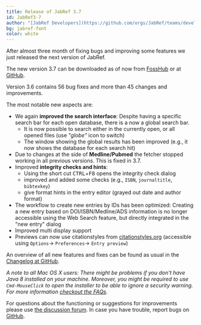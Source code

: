 ```yaml
---
title: Release of JabRef 3.7
id: JabRef3-7
author: "[JabRef Developers](https://github.com/orgs/JabRef/teams/developers)"
bg: jabref-font
color: white
---
```


After almost three month of fixing bugs and improving some features we just released the next version of JabRef.

The new version 3.7 can be downloaded as of now from [FossHub](http://www.fosshub.com/JabRef.html) or at [GitHub](https://github.com/JabRef/jabref/releases/tag/v3.7).

Version 3.6 contains 56 bug fixes and more than 45 changes and improvements. 

The most notable new aspects are:

 - We again **improved the search interface**: Despite having a specific search bar for each open database, there is a now a global search bar.
   - It is now possible to search either in the currently open, or all opened files (use *"globe"* icon to switch)
   - The window showing the global results has been improved (e.g., it now shows the database for each search hit)
- Due to changes at the side of **Medline/Pubmed** the fetcher stopped working in all previous versions. This is fixed in 3.7.
- Improved **integrity checks and hints**: 
	- Using the short cut <kbd>CTRL</kbd>+<kbd>F8</kbd> opens the integrity check dialog
	- improved and added some checks (e.g., `ISBN`, `journaltitle`, `bibtexkey`)
	- give format hints in the entry editor (grayed out date and author format)
- The workflow to create new entries by IDs has been optimized: Creating a new entry based on DOI/ISBN/Medline/ADS information is no longer accessible using the Web Search feature, but directly integrated in the "new entry" dialog
- Improved multi display support
- Previews can now use citationstyles from [citationstyles.org](http://citationstyles.org/) (accessible using `Options`-> `Preferences`-> `Entry preview`)

An overview of all new features and fixes can be found as usual in the [Changelog at GitHub](https://github.com/JabRef/jabref/blob/v3.7/CHANGELOG.md).

*A note to all Mac OS X users: There might be problems if you don't have Java 8 installed on your machine. Moreover, you might be required to use `Cmd-MouseClick` to open the installer to be able to ignore a security warning. For more information [checkout the FAQs](http://www.jabref.org/faq/#jabref-and-mac-os-x).*

For questions about the functioning or suggestions for improvements please use [the discussion forum](http://discourse.jabref.org).
In case you have trouble, report bugs on [GitHub](https://github.com/JabRef/jabref/issues).
